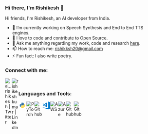 ### Hi there, I'm Rishikesh 👋

Hi friends, I'm Rishikesh, an AI developer from India.

- 🔭 I’m currently working on Speech Synthesis and End to End TTS engines.
- 🌱 I love to code and contribute to Open Source.
- 💬 Ask me anything regarding my work, code and research [here](https://github.com/rishikksh20/rishikksh20/issues).
- 📫 How to reach me:  rishikksh20@gmail.com
- ⚡ Fun fact: I also write poetry.

### Connect with me:

[<img align="left" alt="ai_rishikesh | Twitter" width="22px" src="https://www.vectorlogo.zone/logos/twitter/twitter-tile.svg" />](https://twitter.com/ai_rishikesh)
[<img align="left" alt="rishikeshkumar | LinkedIn" width="22px" src="https://www.vectorlogo.zone/logos/linkedin/linkedin-tile.svg" />](https://www.linkedin.com/in/rishikeshkumar/)


<br />

### Languages and Tools:
<img align="left" alt="Python" width="26px" src="https://raw.githubusercontent.com/github/explore/80688e429a7d4ef2fca1e82350fe8e3517d3494d/topics/python/python.png" />
<img align="left" alt="PyTorch" width="26px" src="https://www.vectorlogo.zone/logos/pytorch/pytorch-icon.svg" />
<img align="left" alt="Github" width="26px" src="https://www.vectorlogo.zone/logos/java/java-icon.svg" />
<img align="left" alt="Visual Studio Code" width="26px" src="https://raw.githubusercontent.com/github/explore/80688e429a7d4ef2fca1e82350fe8e3517d3494d/topics/visual-studio-code/visual-studio-code.png" />
<img align="left" alt="AWS" width="26px" src="https://www.vectorlogo.zone/logos/amazon_aws/amazon_aws-icon.svg" />
<img align="left" alt="Azure" width="26px" src="https://www.vectorlogo.zone/logos/microsoft_azure/microsoft_azure-icon.svg" />
<img align="left" alt="Github" width="26px" src="https://www.vectorlogo.zone/logos/github/github-tile.svg" />
<img align="left" alt="Github" width="26px" src="https://www.vectorlogo.zone/logos/ubuntu/ubuntu-tile.svg" />
